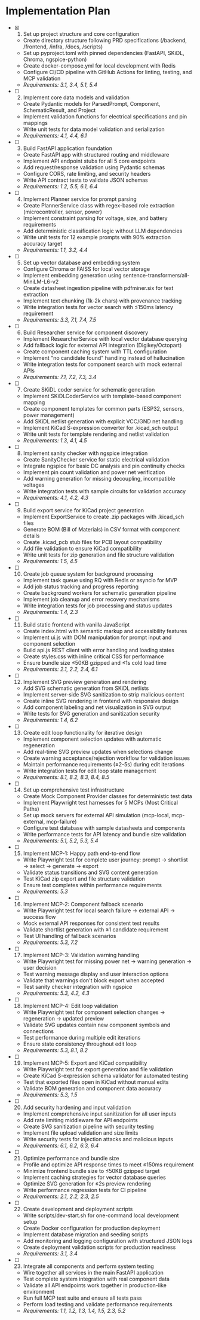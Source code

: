 # Implementation Plan

- [x] 1. Set up project structure and core configuration





  - Create directory structure following PRD specifications (/backend, /frontend, /infra, /docs, /scripts)
  - Set up pyproject.toml with pinned dependencies (FastAPI, SKiDL, Chroma, ngspice-python)
  - Create docker-compose.yml for local development with Redis
  - Configure CI/CD pipeline with GitHub Actions for linting, testing, and MCP validation
  - _Requirements: 3.1, 3.4, 5.1, 5.4_

- [ ] 2. Implement core data models and validation

  - Create Pydantic models for ParsedPrompt, Component, SchematicResult, and Project
  - Implement validation functions for electrical specifications and pin mappings
  - Write unit tests for data model validation and serialization
  - _Requirements: 4.1, 4.4, 6.1_

- [ ] 3. Build FastAPI application foundation

  - Create FastAPI app with structured routing and middleware
  - Implement API endpoint stubs for all 5 core endpoints
  - Add request/response validation using Pydantic schemas
  - Configure CORS, rate limiting, and security headers
  - Write API contract tests to validate JSON schemas
  - _Requirements: 1.2, 5.5, 6.1, 6.4_

- [ ] 4. Implement Planner service for prompt parsing
  - Create PlannerService class with regex-based role extraction (microcontroller, sensor, power)
  - Implement constraint parsing for voltage, size, and battery requirements
  - Add deterministic classification logic without LLM dependencies
  - Write unit tests for 12 example prompts with 90% extraction accuracy target
  - _Requirements: 1.1, 3.2, 4.4_

- [ ] 5. Set up vector database and embedding system
  - Configure Chroma or FAISS for local vector storage
  - Implement embedding generation using sentence-transformers/all-MiniLM-L6-v2
  - Create datasheet ingestion pipeline with pdfminer.six for text extraction
  - Implement text chunking (1k-2k chars) with provenance tracking
  - Write integration tests for vector search with ≤150ms latency requirement
  - _Requirements: 3.3, 7.1, 7.4, 7.5_

- [ ] 6. Build Researcher service for component discovery
  - Implement ResearcherService with local vector database querying
  - Add fallback logic for external API integration (Digikey/Octopart)
  - Create component caching system with TTL configuration
  - Implement "no candidate found" handling instead of hallucination
  - Write integration tests for component search with mock external APIs
  - _Requirements: 7.1, 7.2, 7.3, 3.4_

- [ ] 7. Create SKiDL coder service for schematic generation
  - Implement SKiDLCoderService with template-based component mapping
  - Create component templates for common parts (ESP32, sensors, power management)
  - Add SKiDL netlist generation with explicit VCC/GND net handling
  - Implement KiCad S-expression converter for .kicad_sch output
  - Write unit tests for template rendering and netlist validation
  - _Requirements: 1.3, 4.1, 4.5_

- [ ] 8. Implement sanity checker with ngspice integration
  - Create SanityChecker service for static electrical validation
  - Integrate ngspice for basic DC analysis and pin continuity checks
  - Implement pin count validation and power net verification
  - Add warning generation for missing decoupling, incompatible voltages
  - Write integration tests with sample circuits for validation accuracy
  - _Requirements: 4.1, 4.2, 4.3_

- [ ] 9. Build export service for KiCad project generation
  - Implement ExportService to create .zip packages with .kicad_sch files
  - Generate BOM (Bill of Materials) in CSV format with component details
  - Create .kicad_pcb stub files for PCB layout compatibility
  - Add file validation to ensure KiCad compatibility
  - Write unit tests for zip generation and file structure validation
  - _Requirements: 1.5, 4.5_

- [ ] 10. Create job queue system for background processing
  - Implement task queue using RQ with Redis or asyncio for MVP
  - Add job status tracking and progress reporting
  - Create background workers for schematic generation pipeline
  - Implement job cleanup and error recovery mechanisms
  - Write integration tests for job processing and status updates
  - _Requirements: 1.4, 2.3_

- [ ] 11. Build static frontend with vanilla JavaScript
  - Create index.html with semantic markup and accessibility features
  - Implement ui.js with DOM manipulation for prompt input and component selection
  - Build api.js REST client with error handling and loading states
  - Create styles.css with inline critical CSS for performance
  - Ensure bundle size ≤50KB gzipped and ≤1s cold load time
  - _Requirements: 2.1, 2.2, 2.4, 6.1_

- [ ] 12. Implement SVG preview generation and rendering
  - Add SVG schematic generation from SKiDL netlists
  - Implement server-side SVG sanitization to strip malicious content
  - Create inline SVG rendering in frontend with responsive design
  - Add component labeling and net visualization in SVG output
  - Write tests for SVG generation and sanitization security
  - _Requirements: 1.4, 6.2_

- [ ] 13. Create edit loop functionality for iterative design
  - Implement component selection updates with automatic regeneration
  - Add real-time SVG preview updates when selections change
  - Create warning acceptance/rejection workflow for validation issues
  - Maintain performance requirements (≤2-5s) during edit iterations
  - Write integration tests for edit loop state management
  - _Requirements: 8.1, 8.2, 8.3, 8.4, 8.5_

- [ ] 14. Set up comprehensive test infrastructure
  - Create Mock Component Provider classes for deterministic test data
  - Implement Playwright test harnesses for 5 MCPs (Most Critical Paths)
  - Set up mock servers for external API simulation (mcp-local, mcp-external, mcp-failure)
  - Configure test database with sample datasheets and components
  - Write performance tests for API latency and bundle size validation
  - _Requirements: 5.1, 5.2, 5.3, 5.4_

- [ ] 15. Implement MCP-1: Happy path end-to-end flow
  - Write Playwright test for complete user journey: prompt → shortlist → select → generate → export
  - Validate status transitions and SVG content generation
  - Test KiCad zip export and file structure validation
  - Ensure test completes within performance requirements
  - _Requirements: 5.3_

- [ ] 16. Implement MCP-2: Component fallback scenario
  - Write Playwright test for local search failure → external API → success flow
  - Mock external API responses for consistent test results
  - Validate shortlist generation with ≥1 candidate requirement
  - Test UI handling of fallback scenarios
  - _Requirements: 5.3, 7.2_

- [ ] 17. Implement MCP-3: Validation warning handling
  - Write Playwright test for missing power net → warning generation → user decision
  - Test warning message display and user interaction options
  - Validate that warnings don't block export when accepted
  - Test sanity checker integration with ngspice
  - _Requirements: 5.3, 4.2, 4.3_

- [ ] 18. Implement MCP-4: Edit loop validation
  - Write Playwright test for component selection changes → regeneration → updated preview
  - Validate SVG updates contain new component symbols and connections
  - Test performance during multiple edit iterations
  - Ensure state consistency throughout edit loop
  - _Requirements: 5.3, 8.1, 8.2_

- [ ] 19. Implement MCP-5: Export and KiCad compatibility
  - Write Playwright test for export generation and file validation
  - Create KiCad S-expression schema validator for automated testing
  - Test that exported files open in KiCad without manual edits
  - Validate BOM generation and component data accuracy
  - _Requirements: 5.3, 1.5_

- [ ] 20. Add security hardening and input validation
  - Implement comprehensive input sanitization for all user inputs
  - Add rate limiting middleware for API endpoints
  - Create SVG sanitization pipeline with security testing
  - Implement file upload validation and size limits
  - Write security tests for injection attacks and malicious inputs
  - _Requirements: 6.1, 6.2, 6.3, 6.4_

- [ ] 21. Optimize performance and bundle size
  - Profile and optimize API response times to meet ≤150ms requirement
  - Minimize frontend bundle size to ≤50KB gzipped target
  - Implement caching strategies for vector database queries
  - Optimize SVG generation for ≤2s preview rendering
  - Write performance regression tests for CI pipeline
  - _Requirements: 2.1, 2.2, 2.3, 2.5_

- [ ] 22. Create development and deployment scripts
  - Write scripts/dev-start.sh for one-command local development setup
  - Create Docker configuration for production deployment
  - Implement database migration and seeding scripts
  - Add monitoring and logging configuration with structured JSON logs
  - Create deployment validation scripts for production readiness
  - _Requirements: 3.1, 3.4_

- [ ] 23. Integrate all components and perform system testing
  - Wire together all services in the main FastAPI application
  - Test complete system integration with real component data
  - Validate all API endpoints work together in production-like environment
  - Run full MCP test suite and ensure all tests pass
  - Perform load testing and validate performance requirements
  - _Requirements: 1.1, 1.2, 1.3, 1.4, 1.5, 2.3, 5.2_